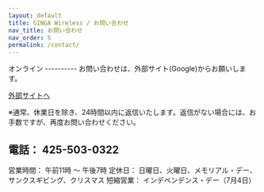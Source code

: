 ```yaml
---
layout: default
title: GINGA Wireless / お問い合わせ
nav_title: お問い合わせ
nav_order: 5
permalink: /contact/
---
```

<main>
  <div class="container">
オンライン
----------
お問い合わせは、外部サイト(Google)からお願いします。

<a href="https://docs.google.com/forms/d/1dC6fsDXxYNeQRDl4Sx6ly3f_HwbPVN9egNLDHMPQNXc/viewform" class="btn btn-primary btn-lg">外部サイトへ</a>

※通常、休業日を除き、24時間以内に返信いたします。返信がない場合には、お手数ですが、再度お問い合わせください。

電話： 425-503-0322
-------------------
営業時間： 午前11時 ～ 午後7時
定休日： 日曜日、火曜日、メモリアル・デー、サンクスギビング、クリスマス
短縮営業： インデペンデンス・デー（7月4日）
  </div>
</main>
